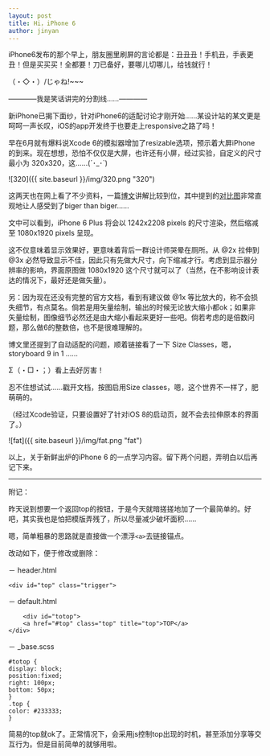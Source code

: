 ```yaml
---
layout: post
title: Hi，iPhone 6 
author: jinyan
---
```



iPhone6发布的那个早上，朋友圈里刷屏的言论都是：丑丑丑！手机丑，手表更丑！但是买买买！全都要！刀已备好，要哪儿切哪儿，给钱就行！

（・◇・）/じゃね!~~~

————我是笑话讲完的分割线……————

新iPhone已揭下面纱，针对iPhone6的适配讨论才刚开始……某设计站的某文更是呵呵一声长叹，iOS的app开发终于也要走上responsive之路了吗！

早在6月就有爆料说Xcode 6的模拟器增加了resizable选项，预示着大屏iPhone的到来。现在想想，恐怕不仅仅是大屏，也许还有小屏，经过实验，自定义的尺寸最小为 320x320，这……(´･_･`)

![320]({{ site.baseurl }}/img/320.png "320")  

这两天也在网上看了不少资料，一篇[博文](http://blog.sunnyxx.com/2014/09/10/iphone6-resolution/)讲解比较到位，其中提到的[对比图](http://www.paintcodeapp.com/news/iphone-6-screens-demystified#)非常直观地让人感受到了biger than biger……

文中可以看到，iPhone 6 Plus 将会以 1242x2208 pixels 的尺寸渲染，然后缩减至 1080x1920 pixels 呈现。

这不仅意味着显示效果好，更意味着背后一群设计师哭晕在厕所。从 @2x 拉伸到 @3x 必然导致显示不佳，因此只有先做大尺寸，向下缩减才行。考虑到显示器分辨率的影响，界面原图做 1080x1920 这个尺寸就可以了（当然，在不影响设计表达的情况下，最好还是做矢量）。

另：因为现在还没有完整的官方文档，看到有建议做 @1x 等比放大的，称不会损失细节，有点莫名。倘若是用矢量绘制，输出的时候无论放大缩小都ok；如果非矢量绘制，图像细节必然还是由大缩小看起来更好一些吧。倘若考虑的是倍数问题，那么做6的整数倍，也不是很难理解的。

博文里还提到了自动适配的问题，顺着链接看了一下 Size Classes，嗯，storyboard 9 in 1 ……

Σ（・□・；）看上去好厉害！

忍不住想试试……戳开文档，按图启用Size classes，嗯，这个世界不一样了，肥萌萌的。

（经过Xcode验证，只要设置好了针对iOS 8的启动页，就不会去拉伸原本的界面了。）

![fat]({{ site.baseurl }}/img/fat.png "fat")


以上，关于新鲜出炉的iPhone 6 的一点学习内容。留下两个问题，弄明白以后再记下来。



---


附记：

昨天说到想要一个返回top的按钮，于是今天就暗搓搓地加了一个最简单的。好吧，其实我也是怕把模版弄残了，所以尽量减少破坏面积……

嗯，简单粗暴的思路就是直接做一个漂浮`<a>`去链接锚点。

改动如下，便于修改或删除：

－ header.html

	<div id="top" class="trigger">
	
－ default.html
	
	    <div id="totop">
        <a href="#top" class="top" title="top">TOP</a>
    </div>
    
－ _base.scss

	#totop {
    display: block;      
    position:fixed;
    right: 100px;
    bottom: 50px;
    }
	.top {
    color: #233333;
    }


简易的top就ok了。正常情况下，会采用js控制top出现的时机，甚至添加分享等交互行为。但是目前简单的就够用啦。







